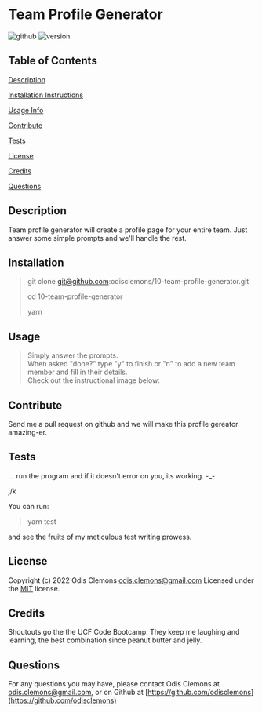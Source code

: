# Team Profile Generator
  ![github](https://img.shields.io/badge/license-MIT-green) ![version](https://img.shields.io/badge/version-1.0.0-orange)

  ## Table of Contents
  >
  [Description](#description)

  [Installation Instructions](#installation)

  [Usage Info](#usage)

  [Contribute](#contribute)

  [Tests](#tests)

  [License](#license)

  [Credits](#credits)

  [Questions](#questions)
  

  
  ## Description
Team profile generator will create a profile page for your entire team.  Just answer some simple prompts and we'll handle the rest.



  ## Installation
>git clone git@github.com:odisclemons/10-team-profile-generator.git
>
>cd 10-team-profile-generator
>
>yarn



  ## Usage
>Simply answer the prompts.  
>When asked "done?" type "y" to finish or "n" to add a new team member and fill in their details.  
>Check out the instructional image below:



  ## Contribute
Send me a pull request on github and we will make this profile gereator amazing-er.



  ## Tests
... run the program and if it doesn't error on you, its working. -_-

j/k

You can run:
>yarn test

and see the fruits of my meticulous test writing prowess.



  ## License

Copyright (c) 2022 Odis Clemons odis.clemons@gmail.com Licensed under the [MIT](https://api.github.com/licenses/mit) license.

  ## Credits
Shoutouts go the the UCF Code Bootcamp.  They keep me laughing and learning, the best combination since peanut butter and jelly.



  ## Questions
For any questions you may have, please contact Odis Clemons at [odis.clemons@gmail.com](mailto://odis.clemons@gmail.com), or on Github at [https://github.com/odisclemons](https://github.com/odisclemons)
